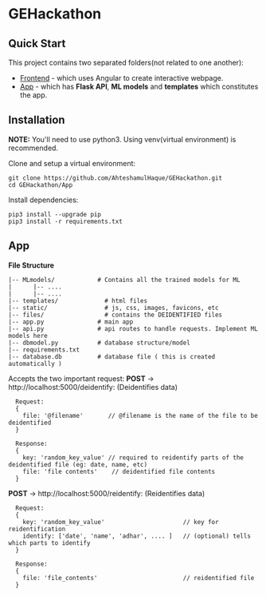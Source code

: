 # GEHackathon

## Quick Start
This project contains two separated folders(not related to one another):

- [Frontend](https://github.com/AhteshamulHaque/GEHackathon/Frontend) - which uses Angular to create interactive webpage.  
- [App](https://github.com/AhteshamulHaque/GEHackathon/Backend) - which has **Flask API**, **ML models** and **templates** which constitutes the app. 

## Installation

**NOTE:** You'll need to use python3. Using venv(virtual environment) is recommended.

Clone and setup a virtual environment:
   
    git clone https://github.com/AhteshamulHaque/GEHackathon.git
    cd GEHackathon/App

Install dependencies:

    pip3 install --upgrade pip
    pip3 install -r requirements.txt

## App
 **File Structure**
  ```
  |-- MLmodels/            # Contains all the trained models for ML
  |      |-- ....
  |      |-- ....
  |-- templates/	         # html files
  |-- static/		         # js, css, images, favicons, etc
  |-- files/		         # contains the DEIDENTIFIED files
  |-- app.py               # main app
  |-- api.py               # api routes to handle requests. Implement ML models here
  |-- dbmodel.py           # database structure/model
  |-- requirements.txt
  |-- database.db          # database file ( this is created automatically )
  ```
 
 Accepts the two important request:
 **POST** -> http://localhost:5000/deidentify: (Deidentifies data)
  ```
    Request:
    {
      file: '@filename'       // @filename is the name of the file to be deidentified
    }
    
    Response:
    {
      key: 'random_key_value' // required to reidentify parts of the deidentified file (eg: date, name, etc)
      file: 'file contents'    // deidentified file contents
    }
  ```
  
  **POST** -> http://localhost:5000/reidentify: (Reidentifies data)
  ```
    Request:
    {
      key: 'random_key_value'                      // key for reidentification
      identify: ['date', 'name', 'adhar', .... ]   // (optional) tells which parts to identify
    }
    
    Response:
    {
      file: 'file_contents'                        // reidentified file
    }
  ```

